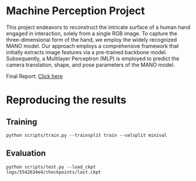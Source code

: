 # Machine Perception Project

This project endeavors to reconstruct the intricate surface of a human hand engaged in interaction, solely from a single RGB image. To capture the three-dimensional form of the hand, we employ the widely recognized MANO model. Our approach employs a comprehensive framework that initially extracts image features via a pre-trained backbone model. Subsequently, a Multilayer Perceptron (MLP) is employed to predict the camera translation, shape, and pose parameters of the MANO model.

Final Report: [Click here](/Machine_Perception_Report_CreditSuissers.pdf)

# Reproducing the results

## Training
`python scripts/train.py --trainsplit train --valsplit minival`

## Evaluation
`python scripts/test.py --load_ckpt logs/5542634e4/checkpoints/last.ckpt`
